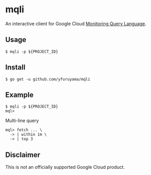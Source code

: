 mqli
===
An interactive client for Google Cloud [Monitoring Query Language](https://cloud.google.com/monitoring/mql).

## Usage

```
$ mqli -p ${PROJECT_ID}
```

## Install

```
$ go get -u github.com/yfuruyama/mqli
```

## Example

```
$ mqli -p ${PROJECT_ID}
mql> 
```

Multi-line query

```
mql> fetch ... \
  -> | within 1m \
  -> | top 3
```

## Disclaimer
This is not an officially supported Google Cloud product.
